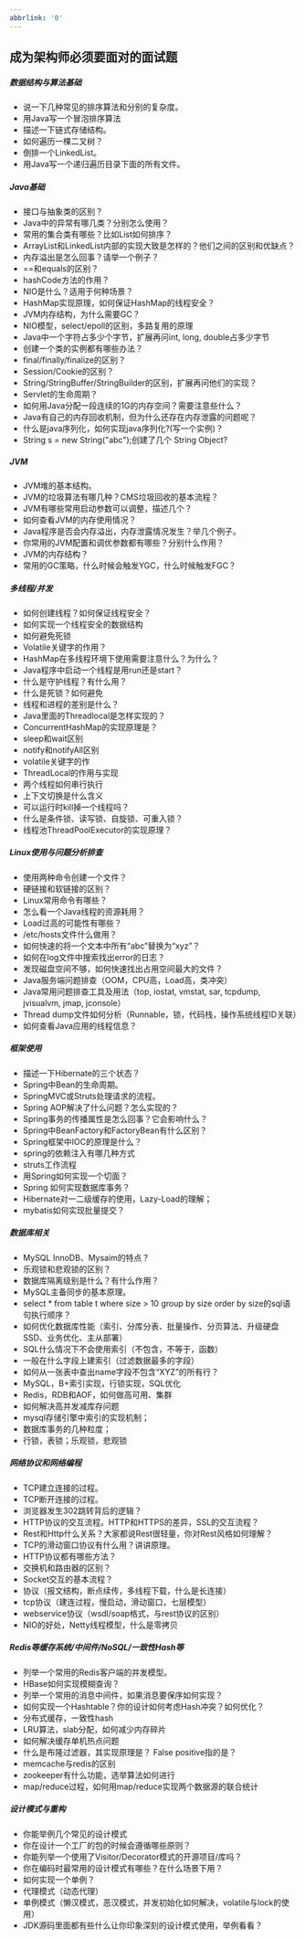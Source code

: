 ```yaml
---
abbrlink: '0'
---
```

## 成为架构师必须要面对的面试题

##### 数据结构与算法基础 
- 说一下几种常见的排序算法和分别的复杂度。 
- 用Java写一个冒泡排序算法 
- 描述一下链式存储结构。 
- 如何遍历一棵二叉树？ 
- 倒排一个LinkedList。 
- 用Java写一个递归遍历目录下面的所有文件。 

##### Java基础 
- 接口与抽象类的区别？ 
- Java中的异常有哪几类？分别怎么使用？ 
- 常用的集合类有哪些？比如List如何排序？ 
- ArrayList和LinkedList内部的实现大致是怎样的？他们之间的区别和优缺点？ 
- 内存溢出是怎么回事？请举一个例子？ 
- ==和equals的区别？ 
- hashCode方法的作用？ 
- NIO是什么？适用于何种场景？ 
- HashMap实现原理，如何保证HashMap的线程安全？ 
- JVM内存结构，为什么需要GC？ 
- NIO模型，select/epoll的区别，多路复用的原理 
- Java中一个字符占多少个字节，扩展再问int, long, double占多少字节 
- 创建一个类的实例都有哪些办法？ 
- final/finally/finalize的区别？ 
- Session/Cookie的区别？ 
- String/StringBuffer/StringBuilder的区别，扩展再问他们的实现？ 
- Servlet的生命周期？ 
- 如何用Java分配一段连续的1G的内存空间？需要注意些什么？ 
- Java有自己的内存回收机制，但为什么还存在内存泄露的问题呢？ 
- 什么是java序列化，如何实现java序列化?(写一个实例)？ 
- String s = new String("abc");创建了几个 String Object? 

##### JVM 
- JVM堆的基本结构。 
- JVM的垃圾算法有哪几种？CMS垃圾回收的基本流程？ 
- JVM有哪些常用启动参数可以调整，描述几个？ 
- 如何查看JVM的内存使用情况？ 
- Java程序是否会内存溢出，内存泄露情况发生？举几个例子。 
- 你常用的JVM配置和调优参数都有哪些？分别什么作用？ 
- JVM的内存结构？ 
- 常用的GC策略，什么时候会触发YGC，什么时候触发FGC？ 

##### 多线程/并发 
- 如何创建线程？如何保证线程安全？ 
- 如何实现一个线程安全的数据结构 
- 如何避免死锁 
- Volatile关键字的作用？ 
- HashMap在多线程环境下使用需要注意什么？为什么？ 
- Java程序中启动一个线程是用run还是start？ 
- 什么是守护线程？有什么用？ 
- 什么是死锁？如何避免 
- 线程和进程的差别是什么？ 
- Java里面的Threadlocal是怎样实现的？ 
- ConcurrentHashMap的实现原理是？ 
- sleep和wait区别 
- notify和notifyAll区别 
- volatile关键字的作 
- ThreadLocal的作用与实现 
- 两个线程如何串行执行 
- 上下文切换是什么含义 
- 可以运行时kill掉一个线程吗？ 
- 什么是条件锁、读写锁、自旋锁、可重入锁？ 
- 线程池ThreadPoolExecutor的实现原理？ 

##### Linux使用与问题分析排查 
- 使用两种命令创建一个文件？ 
- 硬链接和软链接的区别？ 
- Linux常用命令有哪些？ 
- 怎么看一个Java线程的资源耗用？ 
- Load过高的可能性有哪些？ 
- /etc/hosts文件什么做用？ 
- 如何快速的将一个文本中所有“abc”替换为“xyz”？ 
- 如何在log文件中搜索找出error的日志？ 
- 发现磁盘空间不够，如何快速找出占用空间最大的文件？ 
- Java服务端问题排查（OOM，CPU高，Load高，类冲突） 
- Java常用问题排查工具及用法（top, iostat, vmstat, sar, tcpdump, jvisualvm, jmap, jconsole） 
- Thread dump文件如何分析（Runnable，锁，代码栈，操作系统线程ID关联） 
- 如何查看Java应用的线程信息？ 

##### 框架使用 
- 描述一下Hibernate的三个状态？ 
- Spring中Bean的生命周期。 
- SpringMVC或Struts处理请求的流程。 
- Spring AOP解决了什么问题？怎么实现的？ 
- Spring事务的传播属性是怎么回事？它会影响什么？ 
- Spring中BeanFactory和FactoryBean有什么区别？ 
- Spring框架中IOC的原理是什么？ 
- spring的依赖注入有哪几种方式 
- struts工作流程 
- 用Spring如何实现一个切面？ 
- Spring 如何实现数据库事务？ 
- Hibernate对一二级缓存的使用，Lazy-Load的理解； 
- mybatis如何实现批量提交？ 

##### 数据库相关 
- MySQL InnoDB、Mysaim的特点？ 
- 乐观锁和悲观锁的区别？ 
- 数据库隔离级别是什么？有什么作用？ 
- MySQL主备同步的基本原理。 
- select * from table t where size > 10 group by size order by size的sql语句执行顺序？ 
- 如何优化数据库性能（索引、分库分表、批量操作、分页算法、升级硬盘SSD、业务优化、主从部署） 
- SQL什么情况下不会使用索引（不包含，不等于，函数） 
- 一般在什么字段上建索引（过滤数据最多的字段） 
- 如何从一张表中查出name字段不包含“XYZ”的所有行？ 
- MySQL，B+索引实现，行锁实现，SQL优化 
- Redis，RDB和AOF，如何做高可用、集群 
- 如何解决高并发减库存问题 
- mysql存储引擎中索引的实现机制； 
- 数据库事务的几种粒度； 
- 行锁，表锁；乐观锁，悲观锁 

##### 网络协议和网络编程 
- TCP建立连接的过程。 
- TCP断开连接的过程。 
- 浏览器发生302跳转背后的逻辑？ 
- HTTP协议的交互流程。HTTP和HTTPS的差异，SSL的交互流程？ 
- Rest和Http什么关系？大家都说Rest很轻量，你对Rest风格如何理解？ 
- TCP的滑动窗口协议有什么用？讲讲原理。 
- HTTP协议都有哪些方法？ 
- 交换机和路由器的区别？ 
- Socket交互的基本流程？ 
- 协议（报文结构，断点续传，多线程下载，什么是长连接） 
- tcp协议（建连过程，慢启动，滑动窗口，七层模型） 
- webservice协议（wsdl/soap格式，与rest协议的区别） 
- NIO的好处，Netty线程模型，什么是零拷贝 

##### Redis等缓存系统/中间件/NoSQL/一致性Hash等 
- 列举一个常用的Redis客户端的并发模型。 
- HBase如何实现模糊查询？ 
- 列举一个常用的消息中间件，如果消息要保序如何实现？ 
- 如何实现一个Hashtable？你的设计如何考虑Hash冲突？如何优化？ 
- 分布式缓存，一致性hash 
- LRU算法，slab分配，如何减少内存碎片 
- 如何解决缓存单机热点问题 
- 什么是布隆过滤器，其实现原理是？ False positive指的是？ 
- memcache与redis的区别 
- zookeeper有什么功能，选举算法如何进行 
- map/reduce过程，如何用map/reduce实现两个数据源的联合统计 

##### 设计模式与重构 
- 你能举例几个常见的设计模式 
- 你在设计一个工厂的包的时候会遵循哪些原则？ 
- 你能列举一个使用了Visitor/Decorator模式的开源项目/库吗？ 
- 你在编码时最常用的设计模式有哪些？在什么场景下用？ 
- 如何实现一个单例？ 
- 代理模式（动态代理） 
- 单例模式（懒汉模式，恶汉模式，并发初始化如何解决，volatile与lock的使用） 
- JDK源码里面都有些什么让你印象深刻的设计模式使用，举例看看？